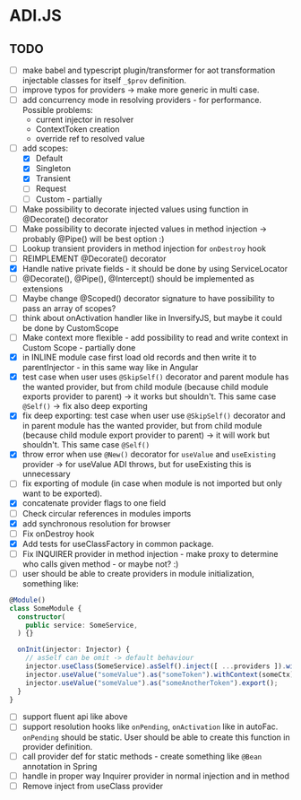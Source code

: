# ADI.JS

## TODO

- [ ] make babel and typescript plugin/transformer for aot transformation injectable classes for itself `_$prov` definition.
- [ ] improve typos for providers -> make more generic in multi case.
- [ ] add concurrency mode in resolving providers - for performance. Possible problems:
  - current injector in resolver
  - ContextToken creation
  - override ref to resolved value
- [ ] add scopes:
  - [x] Default
  - [x] Singleton
  - [x] Transient
  - [ ] Request
  - [ ] Custom - partially
- [ ] Make possibility to decorate injected values using function in @Decorate() decorator
- [ ] Make possibility to decorate injected values in method injection -> probably @Pipe() will be best option :)
- [ ] Lookup transient providers in method injection for `onDestroy` hook
- [ ] REIMPLEMENT @Decorate() decorator
- [X] Handle native private fields - it should be done by using ServiceLocator 
- [ ] @Decorate(), @Pipe(), @Intercept() should be implemented as extensions
- [ ] Maybe change @Scoped() decorator signature to have possibility to pass an array of scopes?
- [ ] think about onActivation handler like in InversifyJS, but maybe it could be done by CustomScope
- [ ] Make context more flexible - add possibility to read and write context in Custom Scope - partially done
- [X] in INLINE module case first load old records and then write it to parentInjector - in this same way like in Angular
- [X] test case when user uses `@SkipSelf()` decorator and parent module has the wanted provider, but from child module (because child module exports provider to parent) -> it works but shouldn't. This same case `@Self()` -> fix also deep exporting
- [X] fix deep exporting: test case when user use `@SkipSelf()` decorator and in parent module has the wanted provider, but from child module (because child module export provider to parent) -> it will work but shouldn't. This same case `@Self()`
- [X] throw error when use `@New()` decorator for `useValue` and `useExisting` provider -> for useValue ADI throws, but for useExisting this is unnecessary
- [ ] fix exporting of module (in case when module is not imported but only want to be exported).
- [X] concatenate provider flags to one field
- [ ] Check circular references in modules imports
- [X] add synchronous resolution for browser
- [ ] Fix onDestroy hook
- [X] Add tests for useClassFactory in common package.
- [ ] Fix INQUIRER provider in method injection - make proxy to determine who calls given method - or maybe not? :)
- [ ] user should be able to create providers in module initialization, something like:

```ts
@Module()
class SomeModule {
  constructor(
    public service: SomeService,
  ) {}

  onInit(injector: Injector) {
    // asSelf can be omit -> default behaviour
    injector.useClass(SomeService).asSelf().inject([ ...providers ]).withScope(Scope.Transient)
    injector.useValue("someValue").as("someToken").withContext(someCtx);
    injector.useValue("someValue").as("someAnotherToken").export();
  }
}
```

- [ ] support fluent api like above
- [ ] support resolution hooks like `onPending`, `onActivation` like in autoFac. `onPending` should be static. User should be able to create this function in provider definition.
- [ ] call provider def for static methods - create something like `@Bean` annotation in Spring
- [ ] handle in proper way Inquirer provider in normal injection and in method
- [ ] Remove inject from useClass provider
